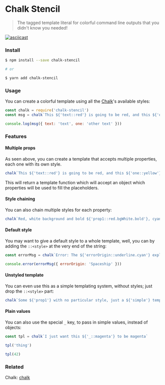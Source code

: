 Chalk Stencil
===============

> The tagged template literal for colorful command line outputs that you didn't know you needed!

[![asciicast](https://asciinema.org/a/7yrb3royn7zvf689e85qaicz9.png)](https://asciinema.org/a/7yrb3royn7zvf689e85qaicz9)

### Install

```bash
$ npm install --save chalk-stencil

# or

$ yarn add chalk-stencil
```

### Usage

You can create a colorful template using all the [Chalk][1]'s available styles:

```js
const chalk = require('chalk-stencil')
const msg = chalk`This ${'text::red'} is going to be red, and this ${'one::yellow'} yellow`

console.log(msg({ text: 'text', one: 'other text' }))
```

### Features

#### Multiple props
As seen above, you can create a template that accepts multiple properties, each one with its own style.

```js
chalk`This ${'text::red'} is going to be red, and this ${'one::yellow'} yellow`
```

This will return a template function which will accept an object which properties will be used to fill the placeholders.

#### Style chaining
You can also chain multiple styles for each property:

```js
chalk`Red, white background and bold ${'prop1::red.bgWhite.bold'}, cyan underlined ${'prop2::cyan.underline'}`
```

#### Default style
You may want to give a default style to a whole template, well, you can by adding the `::<style>` at the very end of the string:

```js
const errorMsg = chalk`Error: The ${'errorOrigin::underline.cyan'} exploded with the power of a thousand rainbows!::red`

console.error(errorMsg({ errorOrigin: 'Spaceship' }))
```

#### Unstyled template
You can even use this as a simple templating system, without styles; just drop the `::<style>` part:

```js
chalk`Some ${'prop1'} with no particular style, just a ${'simple'} template`
```

#### Plain values
You can also use the special `_` key, to pass in simple values, instead of objects:

```js
const tpl = chalk`I just want this ${'_::magenta'} to be magenta`

tpl('thing')

tpl(42)
```

### Related

Chalk: [chalk][1]


[1]: https://github.com/chalk/chalk
